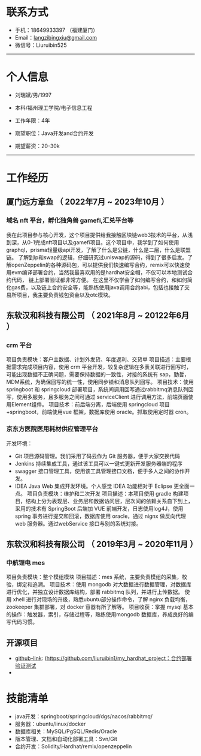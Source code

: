 # 联系方式

- 手机：18649933397 （福建厦门）
- Email：langzibingxiu@gmail.com
- 微信号：Liuruibin525

---

# 个人信息

 - 刘瑞斌/男/1997 
 - 本科/福州理工学院/电子信息工程 
 - 工作年限：4年

 - 期望职位：Java开发and合约开发
 - 期望薪资：20-30k

---

# 工作经历

## 厦门远方章鱼 （ 2022年7月 ~ 2023年10月 ）

### 域名 nft 平台，孵化独角兽 gamefi,汇兑平台等 
我在此项目参与核心开发，这个项目提供给我接触区块链web3技术的平台，从浅到深，从0-1完成nft项目以及gamefi项目。这个项目中，我学到了如何使用graphql，prisma轻量级api开发，了解了什么是公链，什么是二层，什么是联盟链。
了解到lp和swap的逻辑，仔细研究过uniswap的源码，得到了很多启发。了解openZeppelin的各种源码包，可以提供我们快速编写合约，remix可以快速使用evm编译部署合约，当然我最喜欢用的是hardhat安全帽，不仅可以本地测试合约代码，
链上部署验证都非常方便。
在这里不仅学会了如何编写合约，和如何简化gas费，以及链上合约安全等，能熟练使用java调用合约abi，包括也接触了交易所项目，我主要负责钱包资金以及otc模块。

 
## 东软汉和科技有限公司 （ 2021年8月 ~ 20122年6月 ）

### crm 平台 
项目负责模块：客户主数据、计划外发货、年度返利、交货单
项目描述：主要根据需求完成项目内容，使用 crm 平台开发，较复杂逻辑在多表关联进行回写时，可能出现数据不正确问题，需要保持数据的一致性，对接的系统有 sap，勤哲，MDM系统，为确保回写的统一性，使用同步锁和消息队列回写。
项目技术：使用 springboot 和 springcloud 部署项目，系统间调用回写通过rabbitmq消息队列回写，使用多服务，且多服务之间可通过 serviceClient 进行调用方法，前端页面使用Element组件。
项目技术：前后端分离，后端使用 springcloud 项目+springboot，前端使用vue 框架，数据库使用 oracle。抓取使用定时器 cron。


### 京东方医院医用耗材供应管理平台 
开发环境：
* Git 项目源码管理。我们采用了码云作为 Git 服务器，便于大家交换代码
* Jenkins 持续集成工具，通过该工具可以一键式更新开发服务器端的程序
* swagger 接口管理工具，使用该工具管理接口文档，便于多人之间的协作开发。
* IDEA Java Web 集成开发环境。个人感觉 IDEA 功能相对于 Eclipse 更全面一点。
项目负责模块：维护和二次开发
项目描述：本项目使用 gradle 构建项目，结构上分为表现层、业务层和数据访问层，层次间的依赖关系自下到上，采用的技术有 SpringBoot 后端加 VUE 前端开发，日志使用log4J，使用spring 事务进行提交和回滚，数据库使用 oracle，通过 nignx 做反向代理web 服务器。通过webService 接口与别的系统对接。

## 东软汉和科技有限公司 （ 2019年3月 ~ 2020年11月 ）

### 中航锂电 mes
项目负责模块：整个模组模块
项目描述：mes 系统，主要负责模组的采集，校验，绑定和追溯。
项目技术：使用 mongodb 对大数据进行数据管理，对数据库进行优化，并独立设计数据库结构，部署 rabbitmq 队列，并进行上传数据。
使用 xhell 进行对现场的升级，熟悉ubuntu部分操作命令，了解 nginx 负载均衡，zookeeper 集群部署，对 docker 容器有所了解等。
项目收获：掌握 mysql 基本的操作：触发器，索引，存储过程等，熟练使用mongodb 数据库，养成良好的编写代码习惯。

## 开源项目
 - [github-link]: (https://github.com/liuruibin1/my_hardhat_project：合约部署验证测试
 - [github-link]:(https://github.com/liuruibin1/web3PanckSwap)：java简洁调用合约


# 技能清单

- java开发：springboot/springcloud/dgs/nacos/rabbitmq/
- 服务器：ubuntu/linux/docker
- 数据库相关：MySQL/PgSQL/Redis/Oracle
- 版本管理、文档和自动化部署工具：Svn/Git
- 合约开发：Solidity/Hardhat/remix/openzeppelin

